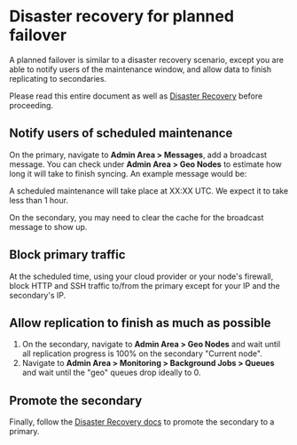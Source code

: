# Disaster recovery for planned failover

A planned failover is similar to a disaster recovery scenario, except you are able
to notify users of the maintenance window, and allow data to finish replicating to
secondaries.

Please read this entire document as well as [Disaster Recovery](index.md)
before proceeding.

## Notify users of scheduled maintenance

On the primary, navigate to **Admin Area > Messages**, add a broadcast message.
You can check under **Admin Area > Geo Nodes** to estimate how long it will
take to finish syncing. An example message would be:

>
A scheduled maintenance will take place at XX:XX UTC. We expect it to take
less than 1 hour.

On the secondary, you may need to clear the cache for the broadcast message
to show up.

## Block primary traffic

At the scheduled time, using your cloud provider or your node's firewall, block
HTTP and SSH traffic to/from the primary except for your IP and the secondary's
IP.

## Allow replication to finish as much as possible

1. On the secondary, navigate to **Admin Area > Geo Nodes** and wait until all
   replication progress is 100% on the secondary "Current node".
1. Navigate to **Admin Area > Monitoring > Background Jobs > Queues** and wait
   until the "geo" queues drop ideally to 0.

## Promote the secondary

Finally, follow the [Disaster Recovery docs](index.md) to promote the secondary
to a primary.
